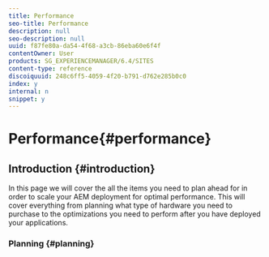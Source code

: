 ```yaml
---
title: Performance
seo-title: Performance
description: null
seo-description: null
uuid: f87fe80a-da54-4f68-a3cb-86eba60e6f4f
contentOwner: User
products: SG_EXPERIENCEMANAGER/6.4/SITES
content-type: reference
discoiquuid: 248c6ff5-4059-4f20-b791-d762e285b0c0
index: y
internal: n
snippet: y
---
```


# Performance{#performance}

## Introduction {#introduction}

In this page we will cover the all the items you need to plan ahead for in order to scale your AEM deployment for optimal performance. This will cover everything from planning what type of hardware you need to purchase to the optimizations you need to perform after you have deployed your applications.

### Planning {#planning}

